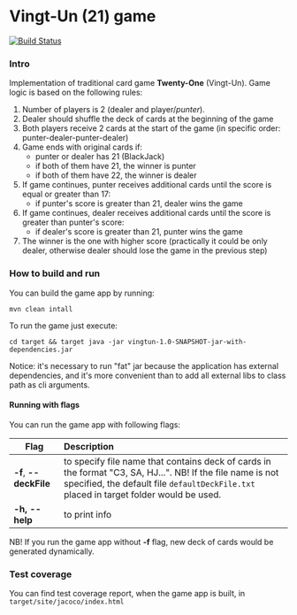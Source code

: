 # Vingt-Un (21) game
[![Build Status](https://travis-ci.com/contrapost/vingtun.svg?branch=master)](https://travis-ci.com/contrapost/vingtun)

### Intro
Implementation of traditional card game **Twenty-One** (Vingt-Un). Game logic is based on the following rules:
1. Number of players is 2 (dealer and player/*punter*).
2. Dealer should shuffle the deck of cards at the beginning of the game 
3. Both players receive 2 cards at the start of the game (in specific order: punter-dealer-punter-dealer)
4. Game ends with original cards if:
    - punter or dealer has 21 (BlackJack)
    - if both of them have 21, the winner is punter
    - if both of them have 22, the winner is dealer
5. If game continues, punter receives additional cards until the score is equal or greater than 17:
    - if punter's score is greater than 21, dealer wins the game
6. If game continues, dealer receives additional cards until the score is greater than punter's score:
    - if dealer's score is greater than 21, punter wins the game
7. The winner is the one with higher score (practically it could be only dealer, otherwise dealer should lose the game 
in the previous step)

### How to build and run
You can build the game app by running:
```shell script
mvn clean intall
```
To run the game just execute:
```shell script
cd target && target java -jar vingtun-1.0-SNAPSHOT-jar-with-dependencies.jar
```
Notice: it's necessary to run "fat" jar because the application has external dependencies, and it's more convenient than
to add all external libs to class path as cli arguments.
#### Running with flags
You can run the game app with following flags:

| Flag                   |      Description   |
|------------------------|:-------------------|
| **-f**, **--deckFile** |  to specify file name that contains deck of cards in the format "C3, SA, HJ...". NB! If the file name is not specified, the default file `defaultDeckFile.txt` placed in target folder would be used.      |
| **-h, --help**         |  to print info        |

NB! If you run the game app without **-f** flag, new deck of cards would be generated dynamically.

### Test coverage
You can find test coverage report, when the game app is built, in `target/site/jacoco/index.html`
